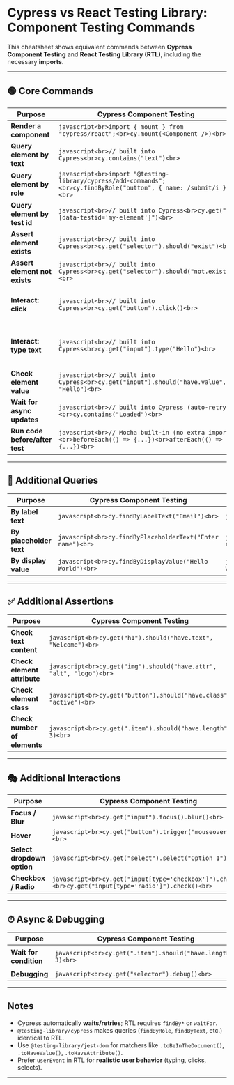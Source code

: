 # Cypress vs React Testing Library: Component Testing Commands

This cheatsheet shows equivalent commands between **Cypress Component Testing** and **React Testing Library (RTL)**, including the necessary **imports**.

---

## 🟢 Core Commands

| Purpose | Cypress Component Testing | React Testing Library |
|---------|---------------------------|------------------------|
| **Render a component** | ```javascript<br>import { mount } from "cypress/react";<br>cy.mount(<Component />)<br>``` | ```javascript<br>import { render, screen } from "@testing-library/react";<br>render(<Component />)<br>``` |
| **Query element by text** | ```javascript<br>// built into Cypress<br>cy.contains("text")<br>``` | ```javascript<br>import { render, screen } from "@testing-library/react";<br>screen.getByText("text")<br>``` |
| **Query element by role** | ```javascript<br>import "@testing-library/cypress/add-commands";<br>cy.findByRole("button", { name: /submit/i })<br>``` | ```javascript<br>import { render, screen } from "@testing-library/react";<br>screen.getByRole("button", { name: /submit/i })<br>``` |
| **Query element by test id** | ```javascript<br>// built into Cypress<br>cy.get("[data-testid='my-element']")<br>``` | ```javascript<br>import { render, screen } from "@testing-library/react";<br>screen.getByTestId("my-element")<br>``` |
| **Assert element exists** | ```javascript<br>// built into Cypress<br>cy.get("selector").should("exist")<br>``` | ```javascript<br>import "@testing-library/jest-dom";<br>expect(screen.getByText("text")).toBeInTheDocument()<br>``` |
| **Assert element not exists** | ```javascript<br>// built into Cypress<br>cy.get("selector").should("not.exist")<br>``` | ```javascript<br>import "@testing-library/jest-dom";<br>expect(screen.queryByText("text")).not.toBeInTheDocument()<br>``` |
| **Interact: click** | ```javascript<br>// built into Cypress<br>cy.get("button").click()<br>``` | ```javascript<br>import { fireEvent } from "@testing-library/react";<br>fireEvent.click(screen.getByRole("button"))<br><br>// OR with userEvent<br>import userEvent from "@testing-library/user-event";<br>userEvent.click(screen.getByRole("button"))<br>``` |
| **Interact: type text** | ```javascript<br>// built into Cypress<br>cy.get("input").type("Hello")<br>``` | ```javascript<br>import { fireEvent } from "@testing-library/react";<br>fireEvent.change(screen.getByRole("textbox"), { target: { value: "Hello" }})<br><br>// OR with userEvent<br>import userEvent from "@testing-library/user-event";<br>userEvent.type(screen.getByRole("textbox"), "Hello")<br>``` |
| **Check element value** | ```javascript<br>// built into Cypress<br>cy.get("input").should("have.value", "Hello")<br>``` | ```javascript<br>import "@testing-library/jest-dom";<br>expect(screen.getByRole("textbox")).toHaveValue("Hello")<br>``` |
| **Wait for async updates** | ```javascript<br>// built into Cypress (auto-retry)<br>cy.contains("Loaded")<br>``` | ```javascript<br>import { render, screen } from "@testing-library/react";<br>await screen.findByText("Loaded")<br>``` |
| **Run code before/after test** | ```javascript<br>// Mocha built-in (no extra import)<br>beforeEach(() => {...})<br>afterEach(() => {...})<br>``` | ```javascript<br>// Jest built-in (no extra import)<br>beforeEach(() => {...})<br>afterEach(() => {...})<br>``` |

---

## 🔎 Additional Queries

| Purpose | Cypress Component Testing | React Testing Library |
|---------|---------------------------|------------------------|
| **By label text** | ```javascript<br>cy.findByLabelText("Email")<br>``` | ```javascript<br>screen.getByLabelText("Email")<br>``` |
| **By placeholder text** | ```javascript<br>cy.findByPlaceholderText("Enter name")<br>``` | ```javascript<br>screen.getByPlaceholderText("Enter name")<br>``` |
| **By display value** | ```javascript<br>cy.findByDisplayValue("Hello World")<br>``` | ```javascript<br>screen.getByDisplayValue("Hello World")<br>``` |

---

## ✅ Additional Assertions

| Purpose | Cypress Component Testing | React Testing Library |
|---------|---------------------------|------------------------|
| **Check text content** | ```javascript<br>cy.get("h1").should("have.text", "Welcome")<br>``` | ```javascript<br>expect(screen.getByRole("heading")).toHaveTextContent("Welcome")<br>``` |
| **Check element attribute** | ```javascript<br>cy.get("img").should("have.attr", "alt", "logo")<br>``` | ```javascript<br>expect(screen.getByRole("img")).toHaveAttribute("alt", "logo")<br>``` |
| **Check element class** | ```javascript<br>cy.get("button").should("have.class", "active")<br>``` | ```javascript<br>expect(screen.getByRole("button")).toHaveClass("active")<br>``` |
| **Check number of elements** | ```javascript<br>cy.get(".item").should("have.length", 3)<br>``` | ```javascript<br>expect(screen.getAllByRole("listitem")).toHaveLength(3)<br>``` |

---

## 🎭 Additional Interactions

| Purpose | Cypress Component Testing | React Testing Library |
|---------|---------------------------|------------------------|
| **Focus / Blur** | ```javascript<br>cy.get("input").focus().blur()<br>``` | ```javascript<br>fireEvent.focus(screen.getByRole("textbox"))<br>fireEvent.blur(screen.getByRole("textbox"))<br>``` |
| **Hover** | ```javascript<br>cy.get("button").trigger("mouseover")<br>``` | ```javascript<br>userEvent.hover(screen.getByRole("button"))<br>``` |
| **Select dropdown option** | ```javascript<br>cy.get("select").select("Option 1")<br>``` | ```javascript<br>userEvent.selectOptions(screen.getByRole("combobox"), "Option 1")<br>``` |
| **Checkbox / Radio** | ```javascript<br>cy.get("input[type='checkbox']").check()<br>cy.get("input[type='radio']").check()<br>``` | ```javascript<br>userEvent.click(screen.getByRole("checkbox"))<br>userEvent.click(screen.getByRole("radio"))<br>``` |

---

## ⏱ Async & Debugging

| Purpose | Cypress Component Testing | React Testing Library |
|---------|---------------------------|------------------------|
| **Wait for condition** | ```javascript<br>cy.get(".item").should("have.length", 3)<br>``` | ```javascript<br>await waitFor(() => expect(screen.getAllByRole("listitem")).toHaveLength(3))<br>``` |
| **Debugging** | ```javascript<br>cy.get("selector").debug()<br>``` | ```javascript<br>screen.debug()<br>``` |

---

## Notes
- Cypress automatically **waits/retries**; RTL requires `findBy*` or `waitFor`.
- `@testing-library/cypress` makes queries (`findByRole`, `findByText`, etc.) identical to RTL.
- Use `@testing-library/jest-dom` for matchers like `.toBeInTheDocument()`, `.toHaveValue()`, `.toHaveAttribute()`.
- Prefer `userEvent` in RTL for **realistic user behavior** (typing, clicks, selects).

---
